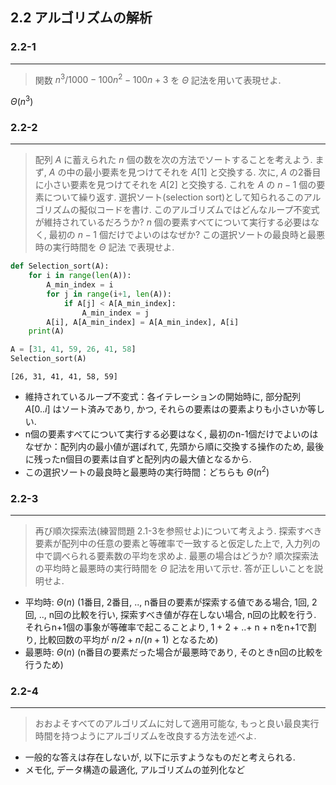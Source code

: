 ## 2.2 アルゴリズムの解析

### 2.2-1
***
> 関数 $n^3/1000 - 100n^2 - 100n + 3$ を $\Theta$ 記法を用いて表現せよ. 

$\Theta(n^3)$

### 2.2-2
***
> 配列 $A$ に蓄えられた $n$ 個の数を次の方法でソートすることを考えよう. まず, $A$ の中の最小要素を見つけてそれを $A[1]$ と交換する. 次に, $A$ の2番目に小さい要素を見つけてそれを $A[2]$ と交換する. これを $A$ の $n-1$ 個の要素について繰り返す. 選択ソート(selection sort)として知られるこのアルゴリズムの擬似コードを書け. このアルゴリズムではどんなループ不変式が維持されているだろうか? $n$ 個の要素すべてについて実行する必要はなく, 最初の $n-1$ 個だけでよいのはなぜか? この選択ソートの最良時と最悪時の実行時間を $\Theta$ 記法 で表現せよ.


```python
def Selection_sort(A):
    for i in range(len(A)):
        A_min_index = i
        for j in range(i+1, len(A)):
            if A[j] < A[A_min_index]:
                A_min_index = j
        A[i], A[A_min_index] = A[A_min_index], A[i]
    print(A)
```


```python
A = [31, 41, 59, 26, 41, 58]
Selection_sort(A)
```

    [26, 31, 41, 41, 58, 59]


* 維持されているループ不変式：各イテレーションの開始時に, 部分配列 $A[0..i]$ はソート済みであり, かつ, それらの要素はの要素よりも小さいか等しい.
* n個の要素すべてについて実行する必要はなく, 最初のn-1個だけでよいのはなぜか：配列内の最小値が選ばれて, 先頭から順に交換する操作のため, 最後に残ったn個目の要素は自ずと配列内の最大値となるから.
* この選択ソートの最良時と最悪時の実行時間：どちらも $\Theta(n^2)$

### 2.2-3
***
> 再び順次探索法(練習問題 2.1-3を参照せよ)について考えよう. 探索すべき要素が配列中の任意の要素と等確率で一致すると仮定した上で, 入力列の中で調べられる要素数の平均を求めよ. 最悪の場合はどうか? 順次探索法の平均時と最悪時の実行時間を $\Theta$ 記法を用いて示せ. 答が正しいことを説明せよ.

* 平均時: $\Theta(n)$ (1番目, 2番目, .., n番目の要素が探索する値である場合, 1回, 2回, .., n回の比較を行い, 探索すべき値が存在しない場合, n回の比較を行う. それらn+1個の事象が等確率で起こることより, 1 + 2 + ..+ n + nをn+1で割り, 比較回数の平均が $n/2 + n/(n+1)$ となるため)
* 最悪時: $\Theta(n)$ (n番目の要素だった場合が最悪時であり, そのときn回の比較を行うため)

### 2.2-4
***
> おおよそすべてのアルゴリズムに対して適用可能な, もっと良い最良実行時間を持つようにアルゴリズムを改良する方法を述べよ.

* 一般的な答えは存在しないが, 以下に示すようなものだと考えられる.
* メモ化, データ構造の最適化, アルゴリズムの並列化など
